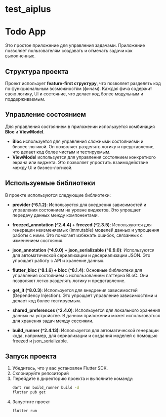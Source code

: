 # test_aiplus
# Todo App

Это простое приложение для управления задачами. Приложение позволяет пользователям создавать и отмечать задачи как выполненные.

## Структура проекта

Проект использует **feature-first структуру**, что позволяет разделять код по функциональным возможностям (фичам). Каждая фича содержит свою логику, UI и состояние, что делает код более модульным и поддерживаемым.

## Управление состоянием

Для управления состоянием в приложении используется комбинация **Bloc** и **ViewModel**. 

- **Bloc** используется для управления сложными состояниями и бизнес-логикой. Он позволяет разделять логику и представление, что делает код более чистым и тестируемым.
- **ViewModel** используется для управления состоянием конкретного экрана или виджета. Это позволяет упростить взаимодействие между UI и бизнес-логикой.

## Используемые библиотеки

В проекте используются следующие библиотеки:

- **provider (^6.1.2)**: Используется для внедрения зависимостей и управления состоянием на уровне виджетов. Это упрощает передачу данных между компонентами.
  
- **freezed_annotation (^2.4.4) + freezed (^2.3.5)**: Используются для генерации неизменяемых (immutable) моделей данных и упрощения работы с ними. Это помогает избежать ошибок, связанных с изменением состояния.

- **json_annotation (^4.9.0) + json_serializable (^6.9.0)**: Используются для автоматической сериализации и десериализации JSON. Это упрощает работу с API и хранение данных.

- **flutter_bloc (^8.1.6) + bloc (^8.1.4)**: Основные библиотеки для управления состоянием с использованием паттерна BLoC. Они позволяют легко разделять логику и представление.

- **get_it (^8.0.3)**: Используется для внедрения зависимостей (Dependency Injection). Это упрощает управление зависимостями и делает код более тестируемым.

- **shared_preferences (^2.4.0)**: Используется для локального хранения данных на устройстве. В данном приложении может использоваться для хранения задач между сессиями.

- **build_runner (^2.4.13)**: Используется для автоматической генерации кода, например, для сериализации и создания моделей с помощью freezed и json_serializable.

## Запуск проекта

1. Убедитесь, что у вас установлен Flutter SDK.
2. Склонируйте репозиторий
3. Перейдите в директорию проекта и выполните команду:
   ```bash
   dart run build_runner build -d
   flutter pub get
   ```
4. Запустите проект
    ```bash
    flutter run
    ```